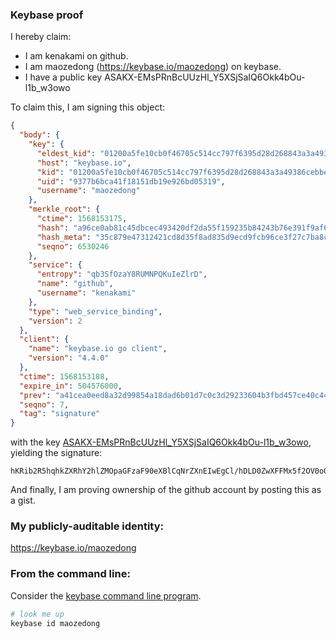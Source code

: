 ### Keybase proof

I hereby claim:

  * I am kenakami on github.
  * I am maozedong (https://keybase.io/maozedong) on keybase.
  * I have a public key ASAKX-EMsPRnBcUUzHl_Y5XSjSaIQ6Okk4bOu-l1b_w3owo

To claim this, I am signing this object:

```json
{
  "body": {
    "key": {
      "eldest_kid": "01200a5fe10cb0f46705c514cc797f6395d28d268843a3a49386cebbe9756ffc37a30a",
      "host": "keybase.io",
      "kid": "01200a5fe10cb0f46705c514cc797f6395d28d268843a3a49386cebbe9756ffc37a30a",
      "uid": "9377b6bca41f18151db19e926bd05319",
      "username": "maozedong"
    },
    "merkle_root": {
      "ctime": 1568153175,
      "hash": "a96ce0ab81c45dbcec493420df2da55f159235b84243b76e391f9af697bec44ef539168a1ec8897e906baf5f089827d06352ba5219d556a35f786548e36e38d1",
      "hash_meta": "35c879e47312421cd8d35f8ad835d9ecd9fcb96ce3f27c7ba8c11f027c79e508",
      "seqno": 6530246
    },
    "service": {
      "entropy": "qb3SfOzaY8RUMNPQKuIeZlrD",
      "name": "github",
      "username": "kenakami"
    },
    "type": "web_service_binding",
    "version": 2
  },
  "client": {
    "name": "keybase.io go client",
    "version": "4.4.0"
  },
  "ctime": 1568153188,
  "expire_in": 504576000,
  "prev": "a41cea0eed8a32d99854a18dad6b01d7c0c3d29233604b3fbd457ce40c44cb9b",
  "seqno": 7,
  "tag": "signature"
}
```

with the key [ASAKX-EMsPRnBcUUzHl_Y5XSjSaIQ6Okk4bOu-l1b_w3owo](https://keybase.io/maozedong), yielding the signature:

```
hKRib2R5hqhkZXRhY2hlZMOpaGFzaF90eXBlCqNrZXnEIwEgCl/hDLD0ZwXFFMx5f2OV0o0miEOjpJOGzrvpdW/8N6MKp3BheWxvYWTESpcCB8QgpBzqDu2KMtmYVKGNrWsB18DD0pIzYEs/vUV85AxEy5vEIBh9S+DJaP2XYX8QgLq32WqUxt05W88a8Xbx83MUqz/eAgHCo3NpZ8RAjsMzSvSnr6vRRJPhUK1VUjnKeTW8uoDzgSvWoKEWJILfK07IOyvddZwsrOA7oipAfZGxGo3Ujlw13ZXFuGbiBahzaWdfdHlwZSCkaGFzaIKkdHlwZQildmFsdWXEIN94Et+NoE+IykolSV9U7HGFWE1XxYVmwqD0Qxukt4jWo3RhZ80CAqd2ZXJzaW9uAQ==

```

And finally, I am proving ownership of the github account by posting this as a gist.

### My publicly-auditable identity:

https://keybase.io/maozedong

### From the command line:

Consider the [keybase command line program](https://keybase.io/download).

```bash
# look me up
keybase id maozedong
```
